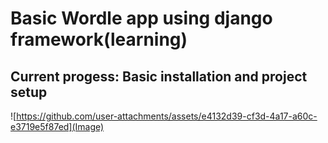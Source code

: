 # Basic Wordle app using django framework (learning)
 
## Current progess: Basic installation and project setup

![https://github.com/user-attachments/assets/e4132d39-cf3d-4a17-a60c-e3719e5f87ed](Image) 
